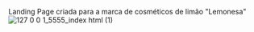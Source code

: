 Landing Page criada para a marca de cosméticos de limão "Lemonesa"![127 0 0 1_5555_index html (1)](https://user-images.githubusercontent.com/90523641/164078540-8ce869ae-1c89-4e30-b20b-54766cae70ac.png)
